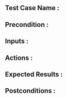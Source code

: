 ## Test Case Name :
## Precondition :
## Inputs :
## Actions : 
## Expected Results :
## Postconditions :
